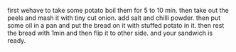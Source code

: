 first wehave to take some potato boil them for 5 to 10 min.
then take out the peels and mash it with tiny cut onion.
add salt and chilli powder.
then put some oil in a pan and put the bread on it with stuffed potato in it.
then rest the bread with 1min and then flip it to other side.
and your sandwich is ready.
